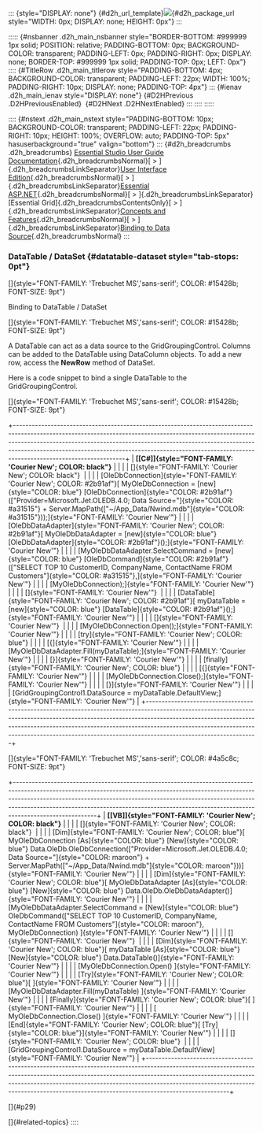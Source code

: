 ::: {style="DISPLAY: none"}
[](ms-xhelp:///?Id=d2h_url_template){#d2h_url_template}![](!package_url!){#d2h_package_url style="WIDTH: 0px; DISPLAY: none; HEIGHT: 0px"}
:::

::::: {#nsbanner .d2h_main_nsbanner style="BORDER-BOTTOM: #999999 1px solid; POSITION: relative; PADDING-BOTTOM: 0px; BACKGROUND-COLOR: transparent; PADDING-LEFT: 0px; PADDING-RIGHT: 0px; DISPLAY: none; BORDER-TOP: #999999 1px solid; PADDING-TOP: 0px; LEFT: 0px"}
:::: {#TitleRow .d2h_main_titlerow style="PADDING-BOTTOM: 4px; BACKGROUND-COLOR: transparent; PADDING-LEFT: 22px; WIDTH: 100%; PADDING-RIGHT: 10px; DISPLAY: none; PADDING-TOP: 4px"}
::: {#ienav .d2h_main_ienav style="DISPLAY: none"}
[](ms-xhelp:///?Id=7bdb20bc-ddf1-4eb2-9046-236a66a68b79){#D2HPrevious .D2HPreviousEnabled}  [](ms-xhelp:///?Id=c3454338-0aba-4560-98c8-4e8e4a53ccc6){#D2HNext .D2HNextEnabled}
:::
::::
:::::

:::: {#nstext .d2h_main_nstext style="PADDING-BOTTOM: 10px; BACKGROUND-COLOR: transparent; PADDING-LEFT: 22px; PADDING-RIGHT: 10px; HEIGHT: 100%; OVERFLOW: auto; PADDING-TOP: 5px" hasuserbackground="true" valign="bottom"}
::: {#d2h_breadcrumbs .d2h_breadcrumbs}
[Essential Studio User Guide Documentation](ms-xhelp:///?Id=12457748-09e3-4d74-a240-8e049cedf030){.d2h_breadcrumbsNormal}[ \> ]{.d2h_breadcrumbsLinkSeparator}[User Interface Edition](ms-xhelp:///?Id=c29296b7-531c-413b-a0ec-488ca1f7f669){.d2h_breadcrumbsNormal}[ \> ]{.d2h_breadcrumbsLinkSeparator}[Essential ASP.NET](ms-xhelp:///?Id=25c35330-c127-4dad-9a92-ed79dc7261a6){.d2h_breadcrumbsNormal}[ \> ]{.d2h_breadcrumbsLinkSeparator}[Essential Grid]{.d2h_breadcrumbsContentsOnly}[ \> ]{.d2h_breadcrumbsLinkSeparator}[Concepts and Features](ms-xhelp:///?Id=9e489974-524d-457c-9881-e458b1321685){.d2h_breadcrumbsNormal}[ \> ]{.d2h_breadcrumbsLinkSeparator}[Binding to Data Source](ms-xhelp:///?Id=9f4948d6-603b-4e92-bbae-433b84625acf){.d2h_breadcrumbsNormal}
:::

### DataTable / DataSet {#datatable-dataset style="tab-stops: 0pt"}

[]{style="FONT-FAMILY: 'Trebuchet MS','sans-serif'; COLOR: #15428b; FONT-SIZE: 9pt"} 

Binding to DataTable / DataSet

[]{style="FONT-FAMILY: 'Trebuchet MS','sans-serif'; COLOR: #15428b; FONT-SIZE: 9pt"} 

A DataTable can act as a data source to the GridGroupingControl. Columns can be added to the DataTable using DataColumn objects. To add a new row, access the **NewRow** method of DataSet.

Here is a code snippet to bind a single DataTable to the GridGroupingControl.

[]{style="FONT-FAMILY: 'Trebuchet MS','sans-serif'; COLOR: #15428b; FONT-SIZE: 9pt"} 

+-----------------------------------------------------------------------------------------------------------------------------------------------------------------------------------------------------------------------------------------------------------------------------------------------------------------------------------------------------------+
| **[\[C#\]]{style="FONT-FAMILY: 'Courier New'; COLOR: black"}**                                                                                                                                                                                                                                                                                            |
|                                                                                                                                                                                                                                                                                                                                                           |
| []{style="FONT-FAMILY: 'Courier New'; COLOR: black"}                                                                                                                                                                                                                                                                                                      |
|                                                                                                                                                                                                                                                                                                                                                           |
| [OleDbConnection]{style="FONT-FAMILY: 'Courier New'; COLOR: #2b91af"}[ MyOleDbConnection = [new]{style="COLOR: blue"} [OleDbConnection]{style="COLOR: #2b91af"}([\"Provider=Microsoft.Jet.OLEDB.4.0; Data Source=\"]{style="COLOR: #a31515"} + Server.MapPath([\"\~/App_Data/Nwind.mdb\"]{style="COLOR: #a31515"}));]{style="FONT-FAMILY: 'Courier New'"} |
|                                                                                                                                                                                                                                                                                                                                                           |
| [OleDbDataAdapter]{style="FONT-FAMILY: 'Courier New'; COLOR: #2b91af"}[ MyOleDbDataAdapter = [new]{style="COLOR: blue"} [OleDbDataAdapter]{style="COLOR: #2b91af"}();]{style="FONT-FAMILY: 'Courier New'"}                                                                                                                                                |
|                                                                                                                                                                                                                                                                                                                                                           |
| [MyOleDbDataAdapter.SelectCommand = [new]{style="COLOR: blue"} [OleDbCommand]{style="COLOR: #2b91af"}([\"SELECT TOP 10 CustomerID, CompanyName, ContactName FROM Customers\"]{style="COLOR: #a31515"},]{style="FONT-FAMILY: 'Courier New'"}                                                                                                               |
|                                                                                                                                                                                                                                                                                                                                                           |
| [MyOleDbConnection);]{style="FONT-FAMILY: 'Courier New'"}                                                                                                                                                                                                                                                                                                 |
|                                                                                                                                                                                                                                                                                                                                                           |
| []{style="FONT-FAMILY: 'Courier New'"}                                                                                                                                                                                                                                                                                                                    |
|                                                                                                                                                                                                                                                                                                                                                           |
| [DataTable]{style="FONT-FAMILY: 'Courier New'; COLOR: #2b91af"}[ myDataTable = [new]{style="COLOR: blue"} [DataTable]{style="COLOR: #2b91af"}();]{style="FONT-FAMILY: 'Courier New'"}                                                                                                                                                                     |
|                                                                                                                                                                                                                                                                                                                                                           |
| []{style="FONT-FAMILY: 'Courier New'"}                                                                                                                                                                                                                                                                                                                    |
|                                                                                                                                                                                                                                                                                                                                                           |
| [MyOleDbConnection.Open();]{style="FONT-FAMILY: 'Courier New'"}                                                                                                                                                                                                                                                                                           |
|                                                                                                                                                                                                                                                                                                                                                           |
| [try]{style="FONT-FAMILY: 'Courier New'; COLOR: blue"}                                                                                                                                                                                                                                                                                                    |
|                                                                                                                                                                                                                                                                                                                                                           |
| [{]{style="FONT-FAMILY: 'Courier New'"}                                                                                                                                                                                                                                                                                                                   |
|                                                                                                                                                                                                                                                                                                                                                           |
| [MyOleDbDataAdapter.Fill(myDataTable);]{style="FONT-FAMILY: 'Courier New'"}                                                                                                                                                                                                                                                                               |
|                                                                                                                                                                                                                                                                                                                                                           |
| [}]{style="FONT-FAMILY: 'Courier New'"}                                                                                                                                                                                                                                                                                                                   |
|                                                                                                                                                                                                                                                                                                                                                           |
| [finally]{style="FONT-FAMILY: 'Courier New'; COLOR: blue"}                                                                                                                                                                                                                                                                                                |
|                                                                                                                                                                                                                                                                                                                                                           |
| [{]{style="FONT-FAMILY: 'Courier New'"}                                                                                                                                                                                                                                                                                                                   |
|                                                                                                                                                                                                                                                                                                                                                           |
| [MyOleDbConnection.Close();]{style="FONT-FAMILY: 'Courier New'"}                                                                                                                                                                                                                                                                                          |
|                                                                                                                                                                                                                                                                                                                                                           |
| [}]{style="FONT-FAMILY: 'Courier New'"}                                                                                                                                                                                                                                                                                                                   |
|                                                                                                                                                                                                                                                                                                                                                           |
| [GridGroupingControl1.DataSource = myDataTable.DefaultView;]{style="FONT-FAMILY: 'Courier New'"}                                                                                                                                                                                                                                                          |
+-----------------------------------------------------------------------------------------------------------------------------------------------------------------------------------------------------------------------------------------------------------------------------------------------------------------------------------------------------------+

[]{style="FONT-FAMILY: 'Trebuchet MS','sans-serif'; COLOR: #4a5c8c; FONT-SIZE: 9pt"} 

+--------------------------------------------------------------------------------------------------------------------------------------------------------------------------------------------------------------------------------------------------------------------------------------------------------------------------------------------------+
| **[\[VB\]]{style="FONT-FAMILY: 'Courier New'; COLOR: black"}**                                                                                                                                                                                                                                                                                   |
|                                                                                                                                                                                                                                                                                                                                                  |
| []{style="FONT-FAMILY: 'Courier New'; COLOR: black"}                                                                                                                                                                                                                                                                                             |
|                                                                                                                                                                                                                                                                                                                                                  |
| [Dim]{style="FONT-FAMILY: 'Courier New'; COLOR: blue"}[ MyOleDbConnection [As]{style="COLOR: blue"} [New]{style="COLOR: blue"} Data.OleDb.OleDbConnection([\"Provider=Microsoft.Jet.OLEDB.4.0; Data Source=\"]{style="COLOR: maroon"} + Server.MapPath([\"\~/App_Data/Nwind.mdb\"]{style="COLOR: maroon"}))]{style="FONT-FAMILY: 'Courier New'"} |
|                                                                                                                                                                                                                                                                                                                                                  |
| [Dim]{style="FONT-FAMILY: 'Courier New'; COLOR: blue"}[ MyOleDbDataAdapter [As]{style="COLOR: blue"} [New]{style="COLOR: blue"} Data.OleDb.OleDbDataAdapter()]{style="FONT-FAMILY: 'Courier New'"}                                                                                                                                               |
|                                                                                                                                                                                                                                                                                                                                                  |
| [MyOleDbDataAdapter.SelectCommand = [New]{style="COLOR: blue"} OleDbCommand([\"SELECT TOP 10 CustomerID, CompanyName, ContactName FROM Customers\"]{style="COLOR: maroon"}, MyOleDbConnection) ]{style="FONT-FAMILY: 'Courier New'"}                                                                                                             |
|                                                                                                                                                                                                                                                                                                                                                  |
| []{style="FONT-FAMILY: 'Courier New'"}                                                                                                                                                                                                                                                                                                           |
|                                                                                                                                                                                                                                                                                                                                                  |
| [Dim]{style="FONT-FAMILY: 'Courier New'; COLOR: blue"}[ myDataTable [As]{style="COLOR: blue"} [New]{style="COLOR: blue"} Data.DataTable()]{style="FONT-FAMILY: 'Courier New'"}                                                                                                                                                                   |
|                                                                                                                                                                                                                                                                                                                                                  |
| [MyOleDbConnection.Open() ]{style="FONT-FAMILY: 'Courier New'"}                                                                                                                                                                                                                                                                                  |
|                                                                                                                                                                                                                                                                                                                                                  |
| [Try]{style="FONT-FAMILY: 'Courier New'; COLOR: blue"}[ ]{style="FONT-FAMILY: 'Courier New'"}                                                                                                                                                                                                                                                    |
|                                                                                                                                                                                                                                                                                                                                                  |
| [MyOleDbDataAdapter.Fill(myDataTable) ]{style="FONT-FAMILY: 'Courier New'"}                                                                                                                                                                                                                                                                      |
|                                                                                                                                                                                                                                                                                                                                                  |
| [Finally]{style="FONT-FAMILY: 'Courier New'; COLOR: blue"}[ ]{style="FONT-FAMILY: 'Courier New'"}                                                                                                                                                                                                                                                |
|                                                                                                                                                                                                                                                                                                                                                  |
| [    MyOleDbConnection.Close() ]{style="FONT-FAMILY: 'Courier New'"}                                                                                                                                                                                                                                                                             |
|                                                                                                                                                                                                                                                                                                                                                  |
| [End]{style="FONT-FAMILY: 'Courier New'; COLOR: blue"}[ [Try]{style="COLOR: blue"}]{style="FONT-FAMILY: 'Courier New'"}                                                                                                                                                                                                                          |
|                                                                                                                                                                                                                                                                                                                                                  |
| []{style="FONT-FAMILY: 'Courier New'; COLOR: blue"}                                                                                                                                                                                                                                                                                              |
|                                                                                                                                                                                                                                                                                                                                                  |
| [GridGroupingControl1.DataSource = myDataTable.DefaultView]{style="FONT-FAMILY: 'Courier New'"}                                                                                                                                                                                                                                                  |
+--------------------------------------------------------------------------------------------------------------------------------------------------------------------------------------------------------------------------------------------------------------------------------------------------------------------------------------------------+

[]{#p29} 

[]{#related-topics}
::::
